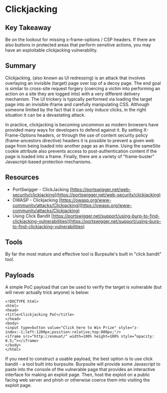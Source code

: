 <!---------------------------------------------------------------------------------
Copyright: (c) BLS OPS LLC.
This program is free software: you can redistribute it and/or modify
it under the terms of the GNU General Public License as published by
the Free Software Foundation, version 3.
This program is distributed in the hope that it will be useful,
but WITHOUT ANY WARRANTY; without even the implied warranty of
MERCHANTABILITY or FITNESS FOR A PARTICULAR PURPOSE. See the
GNU General Public License for more details.
You should have received a copy of the GNU General Public License
along with this program. If not, see <https://www.gnu.org/licenses/>.
--------------------------------------------------------------------------------->
# Clickjacking

## Key Takeaway

>>>
Be on the lookout for missing x-frame-options / CSP headers. If there are also buttons in protected areas that perform sensitive actions, you may have an exploitable clickjacking vulnerability. 
>>>

## Summary

Clickjacking, (also known as UI redressing) is an attack that involves overlaying an invisible (target) page over top of a decoy page. The end goal is similar to cross-site request forgery (coercing a victim into performing an action on a site they are logged into) with a very different delivery mechanism. The UI trickery is typically performed via loading the target page into an invisible iframe and carefully manipulating CSS. Although someone limited by the fact that it can only induce clicks, in the right situation it can be a devastating attack. 

In practice, clickjacking is becoming uncommon as modern browsers have provided many ways for developers to defend against it. By setting X-Frame-Options headers, or through the use of content security policy 
(frame-ancestors directive) headers it is possible to prevent a given web page from being loaded into another page as an iframe. Using the sameSite cookie attribute also prevents access to post-authentication content if the page is loaded into a frame. Finally, there are a variety of "frame-buster" Javascript-based protection mechanisms. 


## Resources

* PortSwigger - ClickJacking [https://portswigger.net/web-security/clickjacking](https://portswigger.net/web-security/clickjacking)
* OWASP - Clickjacking [https://owasp.org/www-community/attacks/Clickjacking](https://owasp.org/www-community/attacks/Clickjacking)
* Using Click Bandit [https://portswigger.net/support/using-burp-to-find-clickjacking-vulnerabilities](https://portswigger.net/support/using-burp-to-find-clickjacking-vulnerabilities)

## Tools

By far the most mature and effective tool is Burpsuite's built in "click bandit" tool.

## Payloads

A simple PoC payload that can be used to verify the target is vulnerable (but will never actually trick anyone) is below:

```
<!DOCTYPE html>
<html>
<head>
<title>Clickjacking PoC</title>
</head>
<body>
<input type=button value="Click here to Win Prize" style="z-index:-1;left:1200px;position:relative;top:800px;"/>
<iframe src="http://esmuat/" width=100% height=100% style=”opacity: 0.5;”></iframe>
</body>
</html>
```

If you need to construct a usable payload, the best option is to use click bandit - a tool built into burpsuite. Burpsuite will provide some Javascript to paste into the console of the vulnerable page that provides an interactive interface for making an exploit page. Then, host the exploit on a public facing web server and phish or otherwise coerce them into visiting the exploit page. 
